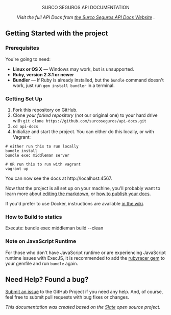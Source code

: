 <p align="center">
  SURCO SEGUROS API DOCUMENTATION
</p>

<p align="center"><em>Visit the full API Docs from <a href="https://docs.surcoseguros.com.ar">the Surco Seguros API Docs Website</a> </em>.</p>

Getting Started with the project
------------------------------

### Prerequisites

You're going to need:

 - **Linux or OS X** — Windows may work, but is unsupported.
 - **Ruby, version 2.3.1 or newer**
 - **Bundler** — If Ruby is already installed, but the `bundle` command doesn't work, just run `gem install bundler` in a terminal.

### Getting Set Up

1. Fork this repository on GitHub.
2. Clone *your forked repository* (not our original one) to your hard drive with `git clone https://github.com/surcoseguros/api-docs.git`
3. `cd api-docs`
4. Initialize and start the project. You can either do this locally, or with Vagrant:

```shell
# either run this to run locally
bundle install
bundle exec middleman server

# OR run this to run with vagrant
vagrant up
```

You can now see the docs at http://localhost:4567.

Now that the project is all set up on your machine, you'll probably want to learn more about [editing the markdown](https://github.com/lord/slate/wiki/Markdown-Syntax), or [how to publish your docs](https://github.com/lord/slate/wiki/Deploying-slate).

If you'd prefer to use Docker, instructions are available [in the wiki](https://github.com/lord/slate/wiki/Docker).

### How to Build to statics
Execute: bundle exec middleman build --clean

### Note on JavaScript Runtime

For those who don't have JavaScript runtime or are experiencing JavaScript runtime issues with ExecJS, it is recommended to add the [rubyracer gem](https://github.com/cowboyd/therubyracer) to your gemfile and run `bundle` again.

Need Help? Found a bug?
--------------------

[Submit an issue](https://github.com/surcoseguros/api-docs/issues) to the GitHub Project if you need any help. And, of course, feel free to submit pull requests with bug fixes or changes.

<p><em>This documentation was created based on the <a href="https://lord.github.io/slate">Slate</a> open source project.</p>
